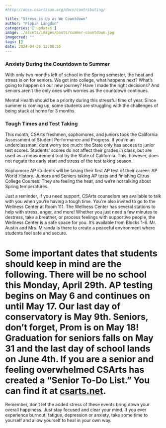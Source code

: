 ```yaml
---
#http://docs.csartisan.org/docs/contributing/

title: "Stress is Up as We Countdown"
author: "Pippin Langdon"
categories: [ updates ]
image: ./assets/images/posts/summer-countdown.jpg
imagecred: ""
tags: []
date: 2024-04-26 12:00:55
---
```

### Anxiety During the Countdown to Summer

With only two months left of school in the Spring semester, the heat and stress is on for seniors. We got into college, what happens next? What’s going to happen on our new journey? Have I made the right decisions? And seniors aren’t the only ones with worries as the countdown continues. 

Mental Health should be a priority during this stressful time of year. Since summer is coming up, some students are struggling with the challenges of being stuck at home for 3 months.

### Tough Times and Test Taking 

This month, CSArts freshmen, sophomores, and juniors took the California Assessment of Student Performance and Progress. If you’re an underclassman, dont worry too much: the State only has access to junior test scores. Students' scores do not affect their grades in class, but are used as a measurement tool by the State of California. This, however, does not negate the early start and stress of the test taking season.

Sophomore AP students will be taking their first AP test of their career: AP World History. Juniors and Seniors taking AP tests and finishing Citrus College Courses. They are feeling the heat, and we’re not talking about Spring temperatures.

Just a reminder, if you need support, CSArts counselors are available to talk with you when you’re having a tough time. You're also invited to go to the Wellness Center at Room 111. The Wellness Center has several stations to help with stress, anger, and more! Whether you just need a few minutes to destress, take a breather, or process feelings with supportive people, the Wellness Center is a safe space for you. It’s available from Blocks 1-6. Mr. Austin and Mrs. Miranda is there to create a peaceful environment where students feel safe and secure.

# Some important dates that students should keep in mind are the following. There will be no school this Monday, April 29th. AP testing begins on May 6 and continues on until May 17. Our last day of conservatory is May 9th. Seniors, don’t forget, Prom is on May 18! Graduation for seniors falls on May 31 and the last day of school lands on June 4th. If you are a senior and feeling overwhelmed CSArts has created a “Senior To-Do List.” You can find it at [csarts.net](https://csarts.net).

Remember, don’t let the added stress of these events bring down your overall happiness. Just stay focused and clear your mind. If you ever experience burnout, fatigue, depression or anxiety, take some time to yourself and allow yourself to heal in your own way.